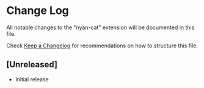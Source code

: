 # Change Log
All notable changes to the "nyan-cat" extension will be documented in this file.

Check [Keep a Changelog](http://keepachangelog.com/) for recommendations on how to structure this file.

## [Unreleased]
- Initial release